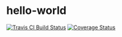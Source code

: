 # hello-world 
[![Travis CI Build Status](https://travis-ci.com/sil4oss/hello-world.svg?branch=master)](https://travis-ci.com/sil4oss/hello-world)
[![Coverage Status](https://coveralls.io/repos/github/sil4oss/hello-world/badge.svg?branch=master)](https://coveralls.io/github/sil4oss/hello-world?branch=master)
